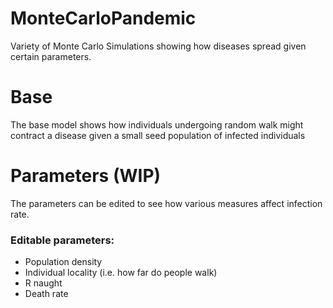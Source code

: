 # MonteCarloPandemic
Variety of Monte Carlo Simulations showing how diseases spread given certain parameters.

# Base
The base model shows how individuals undergoing random walk might contract a disease given a small seed population of infected individuals

# Parameters (WIP)
The parameters can be edited to see how various measures affect infection rate.

### Editable parameters:
- Population density
- Individual locality (i.e. how far do people walk)
- R naught
- Death rate
